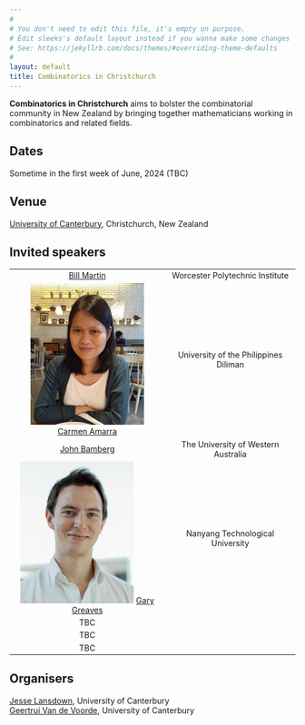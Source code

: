 ```yaml
---
#
# You don't need to edit this file, it's empty on purpose.
# Edit sleeks's default layout instead if you wanna make some changes
# See: https://jekyllrb.com/docs/themes/#overriding-theme-defaults
#
layout: default
title: Combinatorics in Christchurch
---
```

**Combinatorics in Christchurch** aims to bolster the combinatorial community in New Zealand by bringing together mathematicians working in combinatorics and related fields.

## Dates
Sometime in the first week of June, 2024 (TBC)

## Venue
[University of Canterbury](https://www.canterbury.ac.nz/), Christchurch, New Zealand

## Invited speakers

| | |
|:--:|:--:|
| [Bill Martin](https://www.wpi.edu/people/faculty/martin) | Worcester Polytechnic Institute |
|  <img src="CarmenCroppedResized.jpg"> <br> [Carmen Amarra](https://math.upd.edu.ph/faculty/amarra-maria-carmen) | University of the Philippines Diliman |
| [John Bamberg](https://johnbamberg.github.io/) | The University of Western Australia |
| <img src="GaryGreavesCroppedResized.jpg"> [Gary Greaves](https://personal.ntu.edu.sg/gary/) | Nanyang Technological University |
| TBC | |
| TBC | |
| TBC | |

## Organisers
[Jesse Lansdown](https://www.jesselansdown.com/), University of Canterbury <br>
[Geertrui Van de Voorde](https://www.canterbury.ac.nz/engineering/contact-us/people/geertrui-van-de-voorde.html), University of Canterbury
